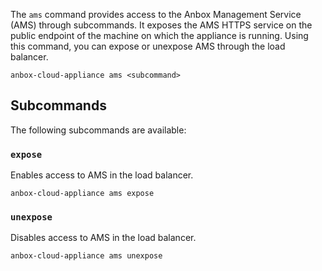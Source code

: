 The `ams` command provides access to the Anbox Management Service (AMS) through subcommands. It exposes the AMS HTTPS service on the public endpoint of the machine on which the appliance is running. Using this command, you can expose or unexpose AMS through the load balancer.

    anbox-cloud-appliance ams <subcommand>

## Subcommands

The following subcommands are available:

### `expose`

Enables access to AMS in the load balancer.

    anbox-cloud-appliance ams expose

### `unexpose`

Disables access to AMS in the load balancer.

    anbox-cloud-appliance ams unexpose
